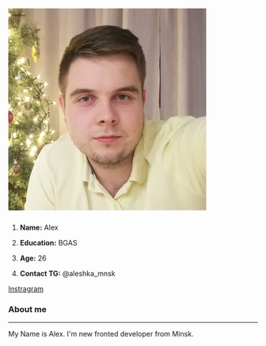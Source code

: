 # ![](/assets/img/cv.jpg) #


1. **Name:** Alex

2. **Education:** BGAS

3. **Age:** 26

4. **Contact TG:** @aleshka_mnsk

[Instragram](https://www.instagram.com/leshkalp)

### About me ###
-------------
My Name is Alex. I'm new fronted developer from Minsk. 
